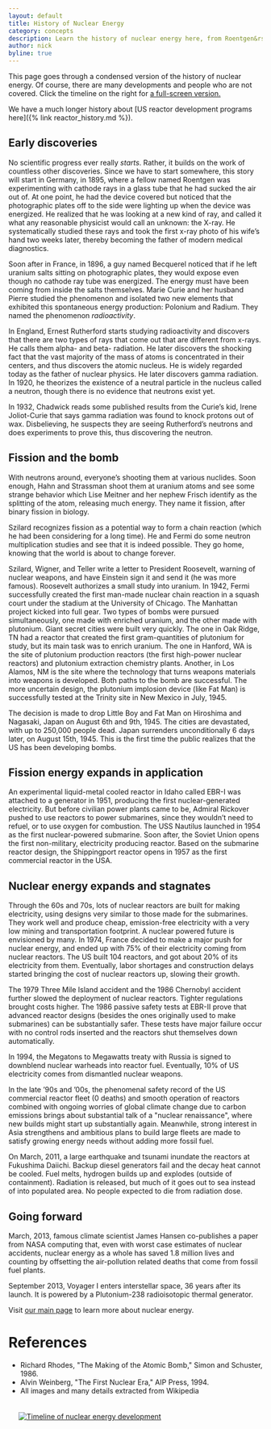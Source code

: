 ```yaml
---
layout: default
title: History of Nuclear Energy
category: concepts
description: Learn the history of nuclear energy here, from Roentgen&rsquo;s discovery of x-rays, through the Manhattan project, up to Fukushima. 
author: nick
byline: true
---
```

<div class="row">
<div class="col-md-6" markdown="1">


This page goes through a condensed version of the history of nuclear energy. Of course, there are
many developments and people who are not covered. 
Click the timeline on the right for <a href="{% link nuclear-timeline.md %}">a full-screen version. </a>

We have a much longer history about [US reactor development programs here]({%
link reactor_history.md %}).

## Early discoveries
No scientific progress ever really *starts*. Rather, it builds on the work of countless other
discoveries. Since we have to start somewhere, this story will start in Germany, in 1895, where a
fellow named Roentgen was experimenting with cathode rays in a glass tube that he had sucked the air
out of. At one point, he had the device covered but noticed that the photographic plates off to the
side were lighting up when the device was energized. He realized that he was looking at a new kind
of ray, and called it what any reasonable physicist would call an unknown: the X-ray. He
systematically studied these rays and took the first x-ray photo of his wife&rsquo;s hand two weeks
later, thereby becoming the father of modern medical diagnostics. 

Soon after in France, in 1896, a guy named Becquerel noticed that if he left uranium salts sitting on photographic plates, they would expose even though
no cathode ray tube was energized. The energy must have been coming from inside the salts themselves. Marie Curie and her husband Pierre studied
the phenomenon and isolated two new elements that exhibited this spontaneous energy production: Polonium and Radium. They named the phenomenon *radioactivity*.

In England, Ernest Rutherford starts studying radioactivity and discovers that there are two types of rays that come out that are different from x-rays. 
He calls them alpha- and beta- radiation. He later discovers the shocking fact that the vast majority of the mass of atoms is concentrated in their centers, 
and thus discovers the atomic nucleus. He is widely regarded today as the father of nuclear physics.  He later discovers gamma radiation. In 1920, he theorizes the existence of a neutral 
particle in the nucleus called a neutron, though there is no evidence that neutrons exist yet. 

In 1932, Chadwick reads some published results from the Curie&rsquo;s kid, Irene Joliot-Curie that says gamma radiation was found to knock protons out
of wax. Disbelieving, he suspects they are seeing Rutherford&rsquo;s neutrons and does experiments to prove this, thus discovering the neutron. 

## Fission and the bomb

With neutrons around, everyone&rsquo;s shooting them at various nuclides. Soon enough, Hahn and Strassman shoot them at uranium atoms and see some strange
behavior which Lise Meitner and her nephew Frisch identify as the splitting of the atom, releasing much energy. They name it fission, after binary fission
in biology.

Szilard recognizes fission as a potential way to form a chain reaction (which he had been considering for a long time). He and Fermi do some neutron
multiplication studies and see that it is indeed possible. They go home, knowing that the world is about to change forever.


Szilard, Wigner, and Teller write a letter to President Roosevelt, warning of nuclear weapons, and have Einstein sign it and send it (he was more famous).
Roosevelt authorizes a small study into uranium. In 1942, Fermi successfully created the first man-made nuclear chain reaction in a squash court under
the stadium at the University of Chicago. The Manhattan project kicked into full gear. Two types of bombs were pursued simultaneously, one made with 
enriched uranium, and the other made with plutonium. Giant secret cities were built very quickly. The one in Oak Ridge, TN
had a reactor that created the first gram-quantities of plutonium for study, but its main task was to enrich uranium. The one in Hanford, WA is the site
of plutonium production reactors (the first high-power nuclear reactors) and plutonium extraction chemistry plants. Another, in Los Alamos, NM is
the site where the technology that turns weapons materials into weapons is developed. Both paths to the bomb are successful. The more uncertain design,
    the plutonium implosion device (like Fat Man) is successfully tested at the Trinity site in New Mexico in July, 1945.

The decision is made to drop Little Boy and Fat Man on Hiroshima and Nagasaki, Japan on August 6th and 9th, 1945. The cities are devastated, with up to 
250,000 people dead. Japan surrenders unconditionally 6 days later, on August 15th, 1945. This is the first time the public realizes that the US has 
    been developing bombs. 

## Fission energy expands in application

An experimental liquid-metal cooled reactor in Idaho called EBR-I was attached to a generator in 1951, producing the first nuclear-generated
electricity. But before civilian power plants came to be, Admiral Rickover pushed to use reactors to power submarines, since they wouldn&rsquo;t 
need to refuel, or to use oxygen for combustion. The USS Nautilus launched in 1954 as the first nuclear-powered submarine. Soon after, 
the Soviet Union opens the first non-military, electricity producing reactor. Based on the submarine reactor design, the Shippingport reactor 
opens in 1957 as the first commercial reactor in the USA. 

## Nuclear energy expands and stagnates

Through the 60s and 70s, lots of nuclear reactors are built for making electricity, using designs very similar to those made for the submarines. 
They work well and produce cheap, emission-free electricity with a very low mining and transportation footprint. A nuclear powered future is envisioned
by many. In 1974, France decided to make a major push for nuclear energy, and ended up with 75% of their electricity coming from nuclear reactors. The US
built 104 reactors, and got about 20% of its electricity from them. Eventually, labor shortages and construction delays started bringing the cost of 
nuclear reactors up, slowing their growth.

The 1979 Three Mile Island accident and the 1986 Chernobyl accident further slowed the deployment of nuclear reactors. Tighter regulations brought 
costs higher. The 1986 passive safety tests at EBR-II prove that advanced reactor designs (besides the ones originally used to make submarines)
can be substantially safer. These tests have major failure occur with no control rods inserted and the reactors shut themselves down automatically.

In 1994, the Megatons to Megawatts treaty with Russia is signed to downblend nuclear warheads into reactor fuel. Eventually, 10% of US electricity comes from dismantled
nuclear weapons. 

In the late &rsquo;90s and &rsquo;00s, the phenomenal safety record of the US commercial reactor fleet (0 deaths) and smooth operation of reactors 
combined with ongoing worries of global climate change due to carbon emissions brings about substantial talk of a &quot;nuclear renaissance&quot;,
where new builds might start up substantially again. Meanwhile, strong interest in Asia strengthens and ambitious plans to build large fleets
are made to satisfy growing energy needs without adding more fossil fuel.

On March, 2011, a large earthquake and tsunami inundate the reactors at Fukushima Daiichi. Backup diesel generators fail and the decay heat
cannot be cooled. Fuel melts, hydrogen builds up and explodes (outside of containment). Radiation is released, but much of it goes out to sea
instead of into populated area. No people expected to die from radiation dose. 

## Going forward

March, 2013, famous climate scientist James Hansen co-publishes a paper from NASA computing that, even with worst case estimates of nuclear accidents, 
nuclear energy as a whole has saved 1.8 million lives and counting by offsetting the air-pollution related deaths that come from fossil fuel plants. 

September 2013, Voyager I enters interstellar space, 36 years after its launch. It is powered by a Plutonium-238 radioisotopic thermal generator. 

<p>Visit <a href="">our main page</a> to learn more about nuclear energy.</p>


<h1>References</h1>
<ul>
<li>Richard Rhodes, &quot;The Making of the Atomic Bomb,&quot; Simon and Schuster, 1986.</li>
<li>Alvin Weinberg, &quot;The First Nuclear Era,&quot; AIP Press, 1994.</li>
<li>All images and many details extracted from Wikipedia</li>
</ul>


</div>
<div class="col-md-6">
<a href="{% link nuclear-timeline.md %}"><img  class="img-fluid" style="padding:20px;" src="/img/nuclear_timeline_right_skinny.png" alt="Timeline of nuclear energy development" title="Timeline of nuclear energy development"/></a></div>

</div>
<div id="transcript" style="display:none">
1895 Roentgen discovers X-rays
1898 The Curies identify 2 radioactive
nuclides, coin term "radioactive"
1899 Rutherford distinguishes alpha and
beta radiation and discovers half-life
1909 Rutherford discovers that most
mass is concentrated in a small nucleus
1920 Rutherford theorizes a "neutron"
1935 Chadwick identifies neutrons
1938 Hann and Strassman split uranium
atoms with neutrons, Meitner and Frisch
explain what's happening and name it "fission"
1939 Fermi and Szilard measure neutron
multiplication, conclude that a nuclear chain
reaction is possible
1939 Szilard, Wigner, and Teller convince
Einstein to sign a letter warning Roosevelt of
possibility of nuclear weapons
1939 Roosevelt authorizes creation of
Advisory Committee on Uranium, begins US
nuclear bomb effort (though not vigorously)
1896 Becquerel discovers rays emitted
spontaneously from uranium salts
1942 Fermi achieves first nuclear chain
reaction in a squash court at U. of Chicago.
Manhattan project in full swing. Secret cities
are built in Oak Ridge TN (to enrich uranium),
Hanford WA (to produce plutonium), and Los
Alamos NM (to design and assemble bomb)
July 1945 The world's first nuclear weapon
test, the Trinity shot, is successful
Aug 6 & 9, 1945 Atomic bombs Little Boy
and Fat Man dropped on Japanese cities,
Hiroshima and Nagasaki. Up to 240,000
people died.
1951 EBR-1 reactor is the first to generate
electricity in Arco, ID
1954 Obninsk reactor in the Soviet Union
becomes the first commercial nuclear
power plant
1957 Shippingport reactor begins
operation, first commercial nuclear power
1974 French Prime Minister Messmer
launches huge nuclear power program in
response to oil crisis. In 2004, 75% of France's
electricity is nuclear
1954 USS Nautilus launches, the first
nuclear-powered submarine
Aug 15, 1945 Japan surrenders
unconditionally, ending WWII.
1953 Eisenhower gives Atoms for Peace
speech, launching civilian program
1986 Chernobyl reactor suffers a large power
excursion resulting in the release of large
amounts of radiation. 50+ firefighters die, up to
4000 civilians estimated to die of early cancer
1986 EBR-II reactor demonstrates that
advanced, sodium cooled reactors can passively
shut down without backup systems
2011 4 reactors at Fukushima Daiichi lose
backup generators due to tsunami and suffer
core meltdowns, hydrogen explosions.
Radiation release estimated 10-30% of
Chernobyl. Zero people's health affected by
dose, but land is evacuated
1979 Three Mile Island reactor suffers a
partial meltdown. Radiation largely contained
Created by whatisnuclear.com, Oct. 2013
2004 After decades of electricity generation
with no deaths in the US, a Nuclear
Renaissance discussed, with talks of more
reactor builds to offset carbon emissions
2013 Climate guru James Hansen publishes
paper claiming nuclear has saved 1.8 million
lives total (including worst-case estimates for
all accidents) by offsetting air-pollution related
deaths
1994 Megatons to Megawatts program
started, turns 20,000 nuclear weapons into
electricity. By 2000, ~10% of US electricity
comes from dismantled Russian warheads
2013 Voyager I enters interstellar space after
traveling the solar system for 36 years. It is
powered by a Plutonium-238 radioisotopic
thermal generator
</div>
